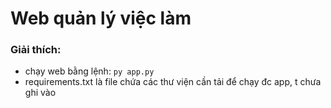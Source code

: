 # Web quản lý việc làm

### Giải thích:
- chạy web bằng lệnh: ``py app.py``
- requirements.txt là file chứa các thư viện cần tải để chạy đc app, t chưa ghi vào
